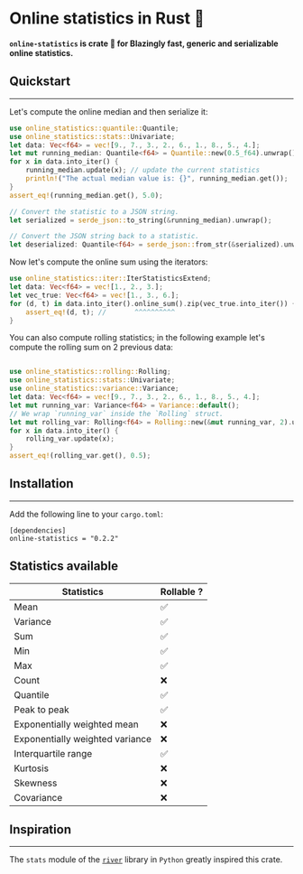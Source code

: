 # Online statistics in Rust 🦀 

**`online-statistics` is crate 🦀 for Blazingly fast, generic and serializable online statistics.**

## Quickstart
---------
Let's compute the online median and then serialize it:
```rust
use online_statistics::quantile::Quantile;
use online_statistics::stats::Univariate;
let data: Vec<f64> = vec![9., 7., 3., 2., 6., 1., 8., 5., 4.];
let mut running_median: Quantile<f64> = Quantile::new(0.5_f64).unwrap();
for x in data.into_iter() {
    running_median.update(x); // update the current statistics
    println!("The actual median value is: {}", running_median.get());
}
assert_eq!(running_median.get(), 5.0);

// Convert the statistic to a JSON string.
let serialized = serde_json::to_string(&running_median).unwrap();

// Convert the JSON string back to a statistic.
let deserialized: Quantile<f64> = serde_json::from_str(&serialized).unwrap();

```
Now let's compute the online sum using the iterators:
```rust
use online_statistics::iter::IterStatisticsExtend;
let data: Vec<f64> = vec![1., 2., 3.];
let vec_true: Vec<f64> = vec![1., 3., 6.];
for (d, t) in data.into_iter().online_sum().zip(vec_true.into_iter()) {
    assert_eq!(d, t); //       ^^^^^^^^^^
}
```

You can also compute rolling statistics; in the following example let's compute the rolling sum on 2 previous data: 
```rust

use online_statistics::rolling::Rolling;
use online_statistics::stats::Univariate;
use online_statistics::variance::Variance;
let data: Vec<f64> = vec![9., 7., 3., 2., 6., 1., 8., 5., 4.];
let mut running_var: Variance<f64> = Variance::default();
// We wrap `running_var` inside the `Rolling` struct.
let mut rolling_var: Rolling<f64> = Rolling::new(&mut running_var, 2).unwrap();
for x in data.into_iter() {
    rolling_var.update(x);
}
assert_eq!(rolling_var.get(), 0.5);
```

## Installation
---------
Add the following line to your `cargo.toml`:
```
[dependencies]
online-statistics = "0.2.2"
```

## Statistics available
| Statistics                      	| Rollable ?|
|---------------------------------	|----------	|
| Mean                            	| ✅        	|
| Variance                        	| ✅        	|
| Sum                             	| ✅        	|
| Min                             	| ✅        	|
| Max                             	| ✅        	|
| Count                           	| ❌        	|
| Quantile                        	| ✅        	|
| Peak to peak                    	| ✅        	|
| Exponentially weighted mean     	| ❌        	|
| Exponentially weighted variance 	| ❌        	|
| Interquartile range             	| ✅        	|
| Kurtosis                        	| ❌        	|
| Skewness                        	| ❌        	|
| Covariance                      	| ❌        	|

## Inspiration
---------
The `stats` module of the [`river`](https://github.com/online-ml/river) library in `Python` greatly inspired this crate. 